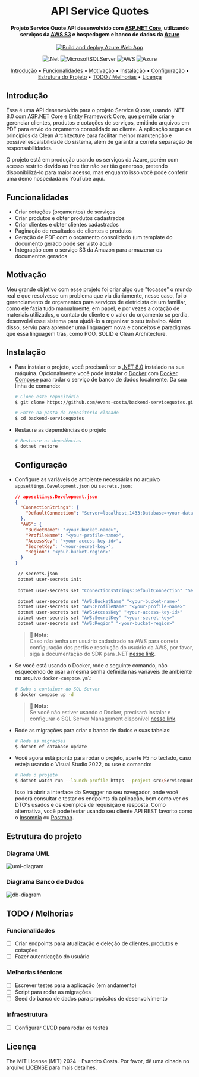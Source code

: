 ﻿<h1 align="center">
  <br>
   API Service Quotes
  <br>
</h1>
<h4 align="center">Projeto Service Quote API desenvolvido com <a href="https://dotnet.microsoft.com/pt-br/apps/aspnet" target="_blank">ASP.NET Core</a>, utilizando serviços da <a href="https://aws.amazon.com/pt/?nc2=h_lg">AWS S3</a> e hospedagem e banco de dados da <a href="https://azure.microsoft.com/pt-br/" target="_blank">Azure</a></h4>

<div align='center'>

[![Build and deploy Azure Web App](https://github.com/evans-costa/backend-servicequotes/actions/workflows/deploy.yml/badge.svg)](https://github.com/evans-costa/backend-servicequotes/actions/workflows/deploy.yml)

![.Net](https://img.shields.io/badge/.NET-5C2D91?style=for-the-badge&logo=.net&logoColor=white)
![MicrosoftSQLServer](https://img.shields.io/badge/Microsoft%20SQL%20Server-CC2927?style=for-the-badge&logo=microsoft%20sql%20server&logoColor=white)
![AWS](https://img.shields.io/badge/AWS-%23FF9900.svg?style=for-the-badge&logo=amazon-aws&logoColor=white)
![Azure](https://img.shields.io/badge/azure-%230072C6.svg?style=for-the-badge&logo=microsoftazure&logoColor=white)

<p align="center">
  <a href="#introdução">Introdução</a> •
  <a href="#funcionalidades">Funcionalidades</a> •
  <a href="#motivação">Motivação</a> •
  <a href="#instalação">Instalação</a> •
  <a href="#configuração">Configuração</a> •
  <a href="#estrutura-do-projeto">Estrutura do Projeto</a> •
  <a href="#todo--melhorias">TODO / Melhorias</a> •
  <a href="#licença">Licença</a>
</p>

</div>

## Introdução

Essa é uma API desenvolvida para o projeto Service Quote, usando .NET 8.0 com ASP.NET Core e Entity Framework Core, que permite criar e gerenciar clientes, produtos e cotações de serviços, emitindo arquivos em PDF para envio do orçamento consolidado ao cliente. A aplicação segue os princípios da Clean Architecture para facilitar melhor manutenção e possível escalabilidade do sistema, além de garantir a correta separação de responsabilidades.

O projeto está em produção usando os serviços da Azure, porém com acesso restrito devido ao free tier não ser tão generoso, pretendo disponibilizá-lo para maior acesso, mas enquanto isso você pode conferir uma demo hospedada no YouTube aqui.

## Funcionalidades

- Criar cotações (orçamentos) de serviços
- Criar produtos e obter produtos cadastrados
- Criar clientes e obter clientes cadastrados
- Paginação de resultados de clientes e produtos
- Geração de PDF com o orçamento consolidado (um template do documento gerado pode ser visto aqui)
- Integração com o serviço S3 da Amazon para armazenar os documentos gerados
  
## Motivação

Meu grande objetivo com esse projeto foi criar algo que "tocasse" o mundo real e que resolvesse um problema que via diariamente, nesse caso, foi o gerenciamento de orçamentos para serviços de eletricista de um familiar, como ele fazia tudo manualmente, em papel, e por vezes a cotação de materiais utilizados, o contato do cliente e o valor do orçamento se perdia, desenvolvi esse sistema para ajudá-lo a organizar o seu trabalho. Além disso, serviu para aprender uma linguagem nova e conceitos e paradigmas que essa linguagem trás, como POO, SOLID e Clean Architecture.

## Instalação

- Para instalar o projeto, você precisará ter o [.NET 8.0](https://dotnet.microsoft.com/pt-br/download) instalado na sua máquina. Opcionalmente você pode instalar o [Docker](https://www.docker.com/get-started/) com [Docker Compose](https://docs.docker.com/compose/install/) para rodar o serviço de banco de dados localmente. Da sua linha de comando:

  ```sh
  # Clone este repositório
  $ git clone https://github.com/evans-costa/backend-servicequotes.git

  # Entre na pasta do repositório clonado
  $ cd backend-servicequotes
  ```

- Restaure as dependências do projeto
  ```sh
  # Restaure as depedências
  $ dotnet restore
  ```

  ## Configuração

- Configure as variáveis de ambiente necessárias no arquivo `appsettings.Development.json` ou `secrets.json`:

	```appsettings.Development.json
    // appsettings.Development.json
    {
	  "ConnectionStrings": {
	    "DefaultConnection": "Server=localhost,1433;Database=<your-database-name>;User Id=sa;Password=<your-password>;TrustServerCertificate=True;"
	  },
	  "AWS": {
        "BucketName": "<your-bucket-name>",
        "ProfileName": "<your-profile-name>",
        "AccessKey": "<your-access-key-id>",
        "SecretKey": "<your-secret-key>",
        "Region": "<your-bucket-region>"
      }
   }	
   ```
    
   ```sh
    // secrets.json
    dotnet user-secrets init
    
    dotnet user-secrets set "ConnectionsStrings:DefaultConnection" "Server=localhost,1433;Database=<your-database-name>;User Id=sa;Password=<your-password>;TrustServerCertificate=True;"    

    dotnet user-secrets set "AWS:BucketName" "<your-bucket-name>"
    dotnet user-secrets set "AWS:ProfileName" "<your-profile-name>"
    dotnet user-secrets set "AWS:AccessKey" "<your-access-key-id>"
    dotnet user-secrets set "AWS:SecretKey" "<your-secret-key>"
    dotnet user-secrets set "AWS:Region" "<your-bucket-region>"
   ```
   > **📌 Nota:** </br>
   > Caso não tenha um usuário cadastrado na AWS para correta configuração dos perfis e resolução do usuário da AWS, por favor, siga a documentação do SDK para .NET [nesse link](https://docs.aws.amazon.com/sdk-for-net/v3/developer-guide/welcome.html).

- Se você está usando o Docker, rode o seguinte comando, não esquecendo de usar a mesma senha definida nas variáveis de ambiente no arquivo `docker-compose.yml`:

  ```sh
  # Suba o container do SQL Server
  $ docker compose up -d
  ```
  > **📌 Nota:** </br>
   > Se você não estiver usando o Docker, precisará instalar e configurar o SQL Server Management disponível [nesse link](https://learn.microsoft.com/en-us/sql/ssms/download-sql-server-management-studio-ssms?view=sql-server-ver16).

- Rode as migrações para criar o banco de dados e suas tabelas:

  ```sh
  # Rode as migrações
  $ dotnet ef database update
  ```

- Você agora está pronto para rodar o projeto, aperte F5 no teclado, caso esteja usando o Visual Studio 2022, ou use o comando:

  ```sh
  # Rode o projeto
  $ dotnet watch run --launch-profile https --project src\ServiceQuotes.API\
  ```

  Isso irá abrir a interface do Swagger no seu navegador, onde você poderá consultar e testar os endpoints da aplicação, bem como ver os DTO's usados e os exemplos de requisição e resposta. Como alternativa, você pode testar usando seu cliente API REST favorito como o [Insomnia](https://insomnia.rest/download) ou [Postman](https://www.postman.com/).

## Estrutura do projeto

### Diagrama UML
![uml-diagram](https://github.com/user-attachments/assets/db1fda11-f831-42b6-8ed9-16db808e503f)

### Diagrama Banco de Dados
![db-diagram](https://github.com/user-attachments/assets/530ce4ee-f06e-4532-bf33-aa7b7386e85f)

## TODO / Melhorias

### Funcionalidades

- [ ] Criar endpoints para atualização e deleção de clientes, produtos e cotações
- [ ] Fazer autenticação do usuário

### Melhorias técnicas

- [ ] Escrever testes para a aplicação (em andamento)
- [ ] Script para rodar as migrações
- [ ] Seed do banco de dados para propósitos de desenvolvimento

### Infraestrutura

- [ ] Configurar CI/CD para rodar os testes
  
## Licença

The MIT License (MIT) 2024 - Evandro Costa. Por favor, dê uma olhada no arquivo LICENSE para mais detalhes.
